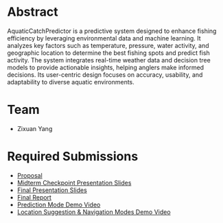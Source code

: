 # Abstract

AquaticCatchPredictor is a predictive system designed to enhance fishing efficiency by leveraging environmental data and machine learning. It analyzes key factors such as temperature, pressure, water activity, and geographic location to determine the best fishing spots and predict fish activity. The system integrates real-time weather data and decision tree models to provide actionable insights, helping anglers make informed decisions. Its user-centric design focuses on accuracy, usability, and adaptability to diverse aquatic environments.

# Team

* Zixuan Yang


# Required Submissions  

* [Proposal](https://github.com/JustinYa/AquaticCatchPredictor/blob/main/docs/proposal.md)
* [Midterm Checkpoint Presentation Slides](https://github.com/JustinYa/AquaticCatchPredictor/blob/main/docs/midtermPresentation.pdf)
* [Final Presentation Slides](https://docs.google.com/presentation/d/1H-CBQTqb1kGFo9P-xzhdKyaAK2egp4QP/edit?usp=sharing&ouid=104125736222199784134&rtpof=true&sd=true)
* [Final Report](https://github.com/JustinYa/AquaticCatchPredictor/blob/main/docs/report.md)
* [Prediction Mode Demo Video](https://drive.google.com/file/d/1JTeIy1hggbkSafa4Nath8DWK5p9Q1THv/view?usp=sharing)
* [Location Suggestion & Navigation Modes Demo Video](https://drive.google.com/file/d/1JZ9xc8-V4VDqHVV1dyS5ZUOEnqnyqMGk/view?usp=sharing)
